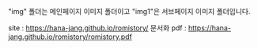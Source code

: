 "img" 폴더는 메인페이지 이미지 폴더이고 "img1"은 서브페이지 이미지 폴더입니다.

site : https://hana-jang.github.io/romistory/
문서화 pdf : https://hana-jang.github.io/romistory/romistory.pdf
